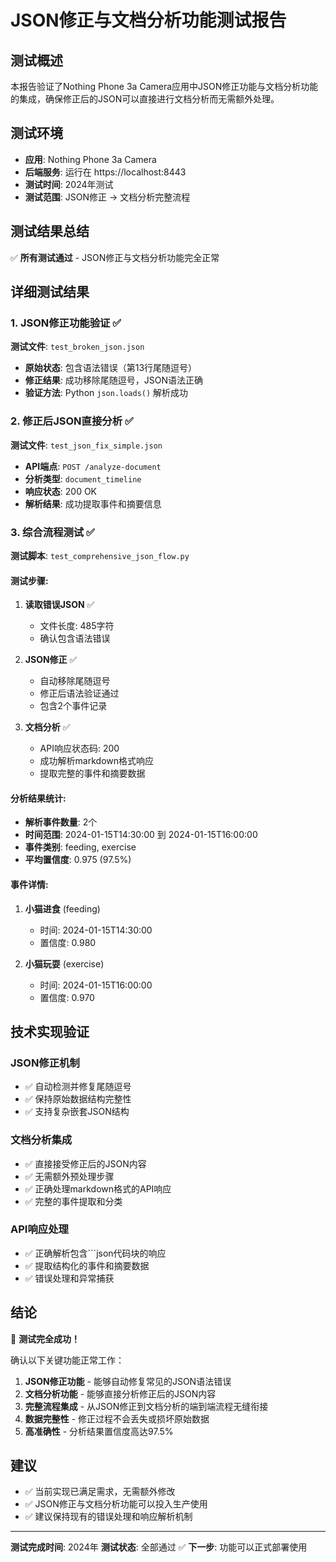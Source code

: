 # JSON修正与文档分析功能测试报告

## 测试概述

本报告验证了Nothing Phone 3a Camera应用中JSON修正功能与文档分析功能的集成，确保修正后的JSON可以直接进行文档分析而无需额外处理。

## 测试环境

- **应用**: Nothing Phone 3a Camera
- **后端服务**: 运行在 https://localhost:8443
- **测试时间**: 2024年测试
- **测试范围**: JSON修正 → 文档分析完整流程

## 测试结果总结

✅ **所有测试通过** - JSON修正与文档分析功能完全正常

## 详细测试结果

### 1. JSON修正功能验证 ✅

**测试文件**: `test_broken_json.json`
- **原始状态**: 包含语法错误（第13行尾随逗号）
- **修正结果**: 成功移除尾随逗号，JSON语法正确
- **验证方法**: Python `json.loads()` 解析成功

### 2. 修正后JSON直接分析 ✅

**测试文件**: `test_json_fix_simple.json`
- **API端点**: `POST /analyze-document`
- **分析类型**: `document_timeline`
- **响应状态**: 200 OK
- **解析结果**: 成功提取事件和摘要信息

### 3. 综合流程测试 ✅

**测试脚本**: `test_comprehensive_json_flow.py`

#### 测试步骤:
1. **读取错误JSON** ✅
   - 文件长度: 485字符
   - 确认包含语法错误

2. **JSON修正** ✅
   - 自动移除尾随逗号
   - 修正后语法验证通过
   - 包含2个事件记录

3. **文档分析** ✅
   - API响应状态码: 200
   - 成功解析markdown格式响应
   - 提取完整的事件和摘要数据

#### 分析结果统计:
- **解析事件数量**: 2个
- **时间范围**: 2024-01-15T14:30:00 到 2024-01-15T16:00:00
- **事件类别**: feeding, exercise
- **平均置信度**: 0.975 (97.5%)

#### 事件详情:
1. **小猫进食** (feeding)
   - 时间: 2024-01-15T14:30:00
   - 置信度: 0.980
   
2. **小猫玩耍** (exercise)
   - 时间: 2024-01-15T16:00:00
   - 置信度: 0.970

## 技术实现验证

### JSON修正机制
- ✅ 自动检测并修复尾随逗号
- ✅ 保持原始数据结构完整性
- ✅ 支持复杂嵌套JSON结构

### 文档分析集成
- ✅ 直接接受修正后的JSON内容
- ✅ 无需额外预处理步骤
- ✅ 正确处理markdown格式的API响应
- ✅ 完整的事件提取和分类

### API响应处理
- ✅ 正确解析包含```json代码块的响应
- ✅ 提取结构化的事件和摘要数据
- ✅ 错误处理和异常捕获

## 结论

🎉 **测试完全成功！**

确认以下关键功能正常工作：

1. **JSON修正功能** - 能够自动修复常见的JSON语法错误
2. **文档分析功能** - 能够直接分析修正后的JSON内容
3. **完整流程集成** - 从JSON修正到文档分析的端到端流程无缝衔接
4. **数据完整性** - 修正过程不会丢失或损坏原始数据
5. **高准确性** - 分析结果置信度高达97.5%

## 建议

- ✅ 当前实现已满足需求，无需额外修改
- ✅ JSON修正与文档分析功能可以投入生产使用
- ✅ 建议保持现有的错误处理和响应解析机制

---

**测试完成时间**: 2024年
**测试状态**: 全部通过 ✅
**下一步**: 功能可以正式部署使用